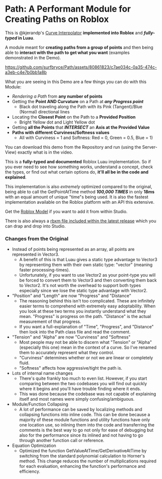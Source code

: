 # Path: A Performant Module for Creating Paths on Roblox

This is @kjerandp's [Curve Interpolator](https://github.com/kjerandp/curve-interpolator) **implemented into Roblox** and **_fully-typed_ in Luau**.

A module meant for **creating paths from a group of points** and then being able to **interact with the path to get what you want** (examples demonstrated in the Demo).

https://github.com/surfbryce/Path/assets/80861823/c7ae034c-0a35-474c-a3eb-c4e7b0bb1a8b

What you are seeing in this Demo are a few things you can do with this Module:
- *Rendering a Path* from **any number of points**
- Getting the **Point AND Curvature** on a Path at ***any Progress point***
   - Black dot traveling along the Path with its Pink (Tangent)/Blue (Normal) directional lines
- Locating the **Closest Point** on the Path to a **Provided Position**
  - Bright Yellow dot and Light Yellow dot
- Getting **all the Points** that ***INTERSECT*** an **Axis at the Provided Value**
- **Paths with different Curviness/Softness values**
   - All with Curviness = 1 and Softness: Red = 0, Green = 0.5, Blue = 1)

You can download this demo from the Repository and run (using the Server-View) exactly what is in the video.

This is a **fully-typed and documented** Roblox Luau implementation.
So if you ever need to see how something works, understand a concept,
check the types, or find out what certain options do,
**it'll all be in the code and explained**.

This implementation is also _extremely_ optimized compared to the original, being able to call the GetPointAtTime method ***100,000 TIMES*** in only **18ms** with an equal amount of unique "time"s being used. It is also the fastest implementation available on the Roblox platform with an API this extensive.

Get the [Roblox Model](https://create.roblox.com/marketplace/asset/15493350845/Path) if you want to add it from within Studio.

There is also always a [rbxm file included within the latest release](https://github.com/surfbryce/Path/releases) which you can drap and drop into Studio.

### Changes from the Original
- Instead of points being represented as an array, all points
are represented in Vector3.
    - A benefit of this is that Luau gives a
      static type advantage to Vector3 by representing them with their
      own static type: "vector" (meaning faster processing-times).
    - Unfortunately, if you want to use Vector2 as your point-type
      you will be forced to convert them to Vector3 and then converting
      them back to Vector2. It's not worth the overhead to support both
      types especially since we lose the static type advantage with Vector2.
- "Position" and "Length" are now "Progress" and "Distance"
    - The reasoning behind this isn't too complicated.
      These are infinitely easier terms to comprehend with extremely easy
      adoptability. When you look at these two terms you instantly understand
      what they mean. "Progress" is progress on the path. "Distance"
      is the actual measurement of that progress.
    - If you want a full-explanation of "Time", "Progress", and "Distance"
      then look into the Path class file and read the comment.
- "Tension" and "Alpha" are now "Curviness" and "Softness"
    - Most people may not be able to discern what "Tension" or "Alpha"
      (especially this one) mean in the context of a curve.
      So I've renamed them to accurately represent what they control.
    - "Curviness" determines whether or not we are linear or completely fluid.
    - "Softness" affects how aggressive/tight the path is.
- Lots of internal name changes
    - There's quite frankly too much to even list. However, if you start
      comparing between the two codebases you will find out quickly where
      it begins and you'll have trouble finding where it ends.
    - This was done because the codebase was not capable of explaining itself
      and most names were simply confusing/ambiguous.
- Module/Function Collapsing
    - A lot of performance can be saved by localizing methods and collapsing functions
      into inline code. This can be done because a majority of these module functions
      and utility functions have only one location use, so inlining them into the code
      and transferring the comments is the best way to go not only for ease of debugging
      but also for the performance since its inlined and not having to go through
      another function call or reference.
- Equation Optimization
    - Optimized the function GetValueAtTime/GetDerivativeAtTime by switching from the standard polynomial calculation to Horner's method. This change reduces the number of multiplications required for each evaluation, enhancing the function's performance and efficiency.

